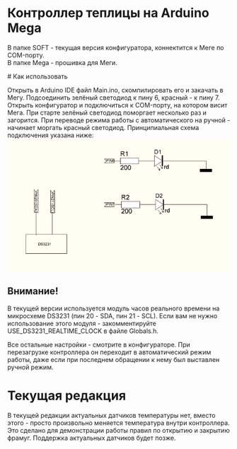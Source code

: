 # Контроллер теплицы на Arduino Mega
<p>

В папке SOFT - текущая версия конфигуратора, коннектится к Меге по COM-порту.
<br/>В папке Mega - прошивка для Меги.
<br/>

<p>
# Как использовать

<p>
Открыть в Arduino IDE файл Main.ino, скомпилировать его и закачать в Мегу. Подсоединить зелёный светодиод к пину 6, красный - к пину 7. Открыть конфигуратор и подключиться к COM-порту, на котором висит Мега. При старте зелёный светодиод поморгает несколько раз и загорится. При переводе режима работы с автоматического на ручной - начинает моргать красный светодиод. Принципиальная схема подключения указана ниже:<br/>
<img src="plan.png"/>

<h2>Внимание!</h2>
В текущей версии используется модуль часов реального времени на микросхеме DS3231 (пин 20 - SDA, пин 21 - SCL). Если вам не нужно использование этого модуля - закомментируйте USE_DS3231_REALTIME_CLOCK в файле Globals.h.
<p>
Все остальные настройки - смотрите в конфигураторе. При перезагрузке контроллера он переходит в автоматический режим работы, даже если при последнем обращении к нему был выставлен ручной режим.

# Текущая редакция
<p>
В текущей редакции актуальных датчиков температуры нет, вместо этого - просто произвольно меняется температура внутри контроллера. Это сделано для демонстрации работы правил по открытию и закрытию фрамуг. Поддержка актуальных датчиков будет позже.
